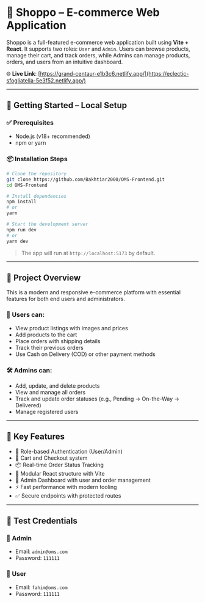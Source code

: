 # 💼 Shoppo – E-commerce Web Application

Shoppo is a full-featured e-commerce web application built using **Vite + React**. It supports two roles: `User` and `Admin`. Users can browse products, manage their cart, and track orders, while Admins can manage products, orders, and users from an intuitive dashboard.

🌐 **Live Link**: [https://grand-centaur-e1b3c6.netlify.app/](https://eclectic-sfogliatella-5e3f52.netlify.app/)

---

## 🚀 Getting Started – Local Setup

### ✅ Prerequisites

- Node.js (v18+ recommended)
- npm or yarn

### 📦 Installation Steps

```bash
# Clone the repository
git clone https://github.com/Bakhtiar2000/OMS-Frontend.git
cd OMS-Frontend

# Install dependencies
npm install
# or
yarn

# Start the development server
npm run dev
# or
yarn dev
```

> The app will run at `http://localhost:5173` by default.

---

## 🧠 Project Overview

This is a modern and responsive e-commerce platform with essential features for both end users and administrators.

### 👤 Users can:

- View product listings with images and prices
- Add products to the cart
- Place orders with shipping details
- Track their previous orders
- Use Cash on Delivery (COD) or other payment methods

### 🛠️ Admins can:

- Add, update, and delete products
- View and manage all orders
- Track and update order statuses (e.g., Pending → On-the-Way → Delivered)
- Manage registered users

---

## 🌟 Key Features

- 🔐 Role-based Authentication (User/Admin)
- 🛒 Cart and Checkout system
- 📦 Real-time Order Status Tracking
- 📁 Modular React structure with Vite
- 👤 Admin Dashboard with user and order management
- ⚡ Fast performance with modern tooling
- ✅ Secure endpoints with protected routes

---

## 🔪 Test Credentials

### 👤 Admin

- Email: `admin@oms.com`
- Password: `111111`

### 👤 User

- Email: `fahim@oms.com`
- Password: `111111`

